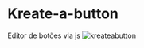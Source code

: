 # Kreate-a-button
Editor de botões via js
![kreateabutton](https://user-images.githubusercontent.com/92333990/177438937-1a5d5bb9-2a0f-4973-8851-141f9e1e50b5.jpg)
